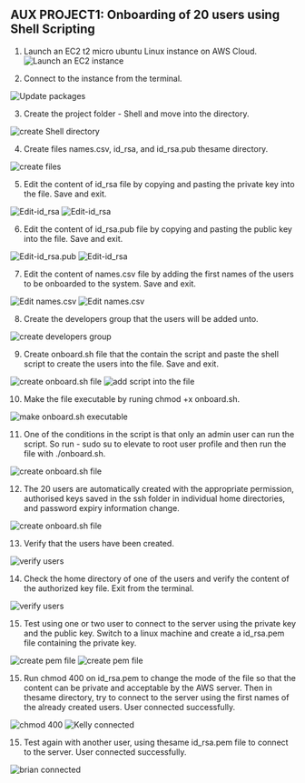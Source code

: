         
## AUX PROJECT1: Onboarding of 20 users using Shell Scripting

1. Launch an EC2 t2 micro ubuntu Linux instance on AWS Cloud.
![Launch an EC2 instance](./images/ec2-instance.jpg)

2. Connect to the instance from the terminal.

![Update packages](./images/connect-2-ec2.jpg)

3. Create the project folder - Shell and move into the directory.

![create Shell directory](./images/create-Shell-directory.jpg)


4. Create files names.csv, id_rsa, and id_rsa.pub thesame directory.

![create files](./images/create-files.jpg)

5. Edit the content of id_rsa file by copying and pasting the private key into the file. Save and exit.

![Edit-id_rsa](./images/edit-id_rsa.jpg)
![Edit-id_rsa](./images/edit-id_rsa2.jpg)

6. Edit the content of id_rsa.pub file by copying and pasting the public key into the file. Save and exit.

![Edit-id_rsa.pub](./images/edit-id_rsa.pub.jpg)
![Edit-id_rsa](./images/edit-id_rsa.pub2.jpg)

7. Edit the content of names.csv file by adding the first names of the users to be onboarded to the system. Save and exit.

![Edit names.csv](./images/edit-names.csv.jpg)
![Edit names.csv](./images/edit-names.csv2.jpg)

8. Create the developers group that the users will be added unto.

![create developers group](./images/add-group.jpg)

9. Create onboard.sh file that the contain the script and paste the shell script to create the users into the file. Save and exit.

![create onboard.sh file](./images/create-script.jpg)
![add script into the file](./images/create-script2.jpg)

10. Make the file executable by runing chmod +x onboard.sh.

![make onboard.sh executable](./images/make-onboard.sh-exec.jpg)

11. One of the conditions in the script is that only an admin user can run the script. So run - sudo su to elevate to root user profile and then run the file with ./onboard.sh. 

![create onboard.sh file](./images/run-onboard.sh.jpg)

12. The 20 users are automatically created with the appropriate permission, authorised keys saved in the ssh folder in individual home directories, and password expiry information change.

![create onboard.sh file](./images/users-created.jpg)

13. Verify that the users have been created.

![verify users](./images/users-created2.jpg)

14. Check the home directory of one of the users and verify the content of the authorized key file. Exit from the terminal.

![verify users](./images/kelly-home.jpg)

15. Test using one or two user to connect to the server using the private key and the public key. Switch to a linux machine and create a id_rsa.pem file containing the private key.

![create pem file](./images/create-id_rsa.pem.jpg)
![create pem file](./images/create-id_rsa.pem2.jpg)

15. Run chmod 400 on id_rsa.pem to change the mode of the file so that the content can be private and acceptable by the AWS server. Then in thesame directory, try to connect to the server using the first names of the already created users. User connected successfully.

![chmod 400](./images/chmod-400.jpg)
![Kelly connected](./images/kelly-connected.jpg)

15. Test again with another user, using thesame id_rsa.pem file to connect to the server. User connected successfully.

![brian connected](./images/brian-connected.jpg)